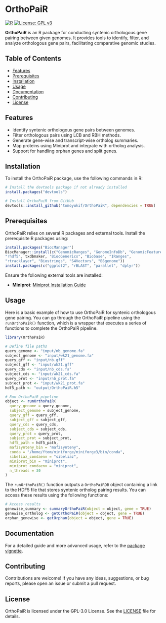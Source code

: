 # OrthoPaiR

[![R](https://img.shields.io/badge/R-4.1.0-blue)](https://www.r-project.org/)
[![License: GPL v3](https://img.shields.io/badge/License-GPLv3-blue.svg)](https://www.gnu.org/licenses/gpl-3.0)

**OrthoPaiR** is an R package for conducting syntenic orthologous gene pairing between given genomes. It provides tools to identify, filter, and analyze orthologous gene pairs, facilitating comparative genomic studies.

## Table of Contents

- [Features](#features)
- [Prerequisites](#prerequisites)
- [Installation](#installation)
- [Usage](#usage)
- [Documentation](#documentation)
- [Contributing](#contributing)
- [License](#license)

## Features

- Identify syntenic orthologous gene pairs between genomes.
- Filter orthologous pairs using LCB and RBH methods.
- Generate gene-wise and transcript-wise ortholog summaries.
- Map proteins using Miniprot and integrate with ortholog analysis.
- Support for handling orphan genes and split genes.

## Installation

To install the OrthoPaiR package, use the following commands in R:

```r
# Install the devtools package if not already installed
install.packages("devtools")

# Install OrthoPaiR from GitHub
devtools::install_github("tomoyukif/OrthoPaiR", dependencies = TRUE)
```

## Prerequisites

OrthoPaiR relies on several R packages and external tools. Install the prerequisite R packages using:

```r
install.packages("BiocManager")
BiocManager::install(c("GenomicRanges", "GenomeInfoDb", "GenomicFeatures", 
"rhdf5", txdbmaker, "BiocGenerics", "Biobase", "IRanges",
"rtracklayer", "Biostrings", "S4Vectors", "BSgenome"))
install.packages(c("ggplot2", "rBLAST", "parallel", "dplyr"))
```

Ensure the following external tools are installed:

- **Miniprot**: [Miniprot Installation Guide](https://github.com/lh3/miniprot)

## Usage

Here is a basic example of how to use OrthoPaiR for syntenic orthologous gene pairing.
You can go through the OrthoPaiR pipeline using the `runOrthoPaiR()` function, which is a wrapper that executes a series of functions to complete the OrthoPaiR pipeline.

```r
library(OrthoPaiR)

# Define file paths
query_genome <- "input/nb_genome.fa"
subject_genome <- "input/wk21_genome.fa"
query_gff <- "input/nb.gff"
subject_gff <- "input/wk21.gff"
query_cds <- "input/nb_cds.fa"
subject_cds <- "input/wk21_cds.fa"
query_prot <- "input/nb_prot.fa"
subject_prot <- "input/wk21_prot.fa"
hdf5_path <- "output/OrthoPaiR.h5"

# Run OrthoPaiR pipeline
object <- runOrthoPaiR(
  query_genome = query_genome,
  subject_genome = subject_genome,
  query_gff = query_gff,
  subject_gff = subject_gff,
  query_cds = query_cds,
  subject_cds = subject_cds,
  query_prot = query_prot,
  subject_prot = subject_prot,
  hdf5_path = hdf5_path,
  maf2synteny_bin = "maf2synteny",
  conda = "/home/ftom/miniforge/miniforge3/bin/conda",
  sibeliaz_condaenv = "sibeliaz",
  miniprot_bin = "miniprot",
  miniprot_condaenv = "miniprot",
  n_threads = 30
)
```

The `runOrthoPaiR()` function outputs a `OrthoPaiRDB` object containing a link to the HDF5 file that stores syntenic ortholog pairing results. You can access these results using the following functions:

```r
# Access results
genewise_summary <- summaryOrthoPaiR(object = object, gene = TRUE)
genewise_ortholog <- getOrthoPaiR(object = object, gene = TRUE)
orphan_genewise <- getOrphan(object = object, gene = TRUE)
```

## Documentation

For a detailed guide and more advanced usage, refer to the [package vignette](vignettes/orthopair.html).

## Contributing

Contributions are welcome! If you have any ideas, suggestions, or bug reports, please open an issue or submit a pull request.

## License

OrthoPaiR is licensed under the GPL-3.0 License. See the [LICENSE](LICENSE.md) file for details.

